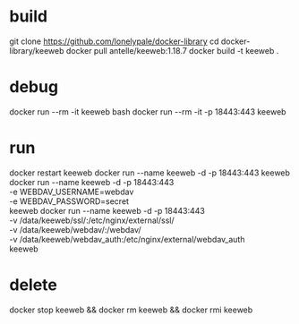 # build
git clone https://github.com/lonelypale/docker-library
cd docker-library/keeweb
docker pull antelle/keeweb:1.18.7
docker build -t keeweb .

# debug
docker run --rm -it keeweb bash
docker run --rm -it -p 18443:443 keeweb

# run
docker restart keeweb
docker run --name keeweb -d -p 18443:443 keeweb
docker run --name keeweb -d -p 18443:443 \
    -e WEBDAV_USERNAME=webdav \
    -e WEBDAV_PASSWORD=secret \
    keeweb
docker run --name keeweb -d -p 18443:443 \
    -v /data/keeweb/ssl/:/etc/nginx/external/ssl/ \
    -v /data/keeweb/webdav/:/webdav/ \
    -v /data/keeweb/webdav_auth:/etc/nginx/external/webdav_auth \
    keeweb

# delete
docker stop keeweb && docker rm keeweb && docker rmi keeweb
